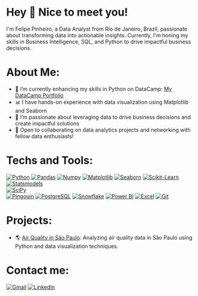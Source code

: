 # Hey 👋 Nice to meet you!  
I'm Felipe Pinheiro, a Data Analyst from Rio de Janeiro, Brazil, passionate about transforming data into actionable insights. Currently, I'm honing my skills in Business Intelligence, SQL, and Python to drive impactful business decisions.

# About Me:
- 🌱 I’m currently enhancing my skills in Python on DataCamp: [My DataCamp Portfolio](https://www.datacamp.com/portfolio/felipervmospinheiro)
- 📊 I have hands-on experience with data visualization using Matplotlib and Seaborn
- 🚀 I’m passionate about leveraging data to drive business decisions and create impactful solutions
- 🎯 Open to collaborating on data analytics projects and networking with fellow data enthusiasts!

# Techs and Tools:  
[![Python](https://img.shields.io/badge/Python-3776AB?style=for-the-badge&logo=python&logoColor=white)](https://www.python.org) [![Pandas](https://img.shields.io/badge/Pandas-150458?style=for-the-badge&logo=pandas&logoColor=white)](https://pandas.pydata.org)  [![Numpy](https://img.shields.io/badge/Numpy-013243?style=for-the-badge&logo=numpy&logoColor=white)](https://numpy.org)  [![Matplotlib](https://img.shields.io/badge/Matplotlib-11557C?style=for-the-badge)](https://matplotlib.org)  [![Seaborn](https://img.shields.io/badge/Seaborn-4C72B0?style=for-the-badge)](https://seaborn.pydata.org) [![Scikit-Learn](https://img.shields.io/badge/Scikit--Learn-F7931E?style=for-the-badge&logo=scikit-learn&logoColor=white)](https://scikit-learn.org)  
[![Statsmodels](https://img.shields.io/badge/Statsmodels-49BEB7?style=for-the-badge)](https://www.statsmodels.org)  
[![SciPy](https://img.shields.io/badge/SciPy-8CAAE6?style=for-the-badge&logo=scipy&logoColor=white)](https://scipy.org)  
[![Pingouin](https://img.shields.io/badge/Pingouin-4B8BBE?style=for-the-badge)](https://pingouin-stats.org) [![PostgreSQL](https://img.shields.io/badge/PostgreSQL-316192?style=for-the-badge&logo=postgresql&logoColor=white)](https://www.postgresql.org)  [![Snowflake](https://img.shields.io/badge/Snowflake-29B5E8?style=for-the-badge&logo=snowflake&logoColor=white)](https://www.snowflake.com)  [![Power BI](https://img.shields.io/badge/Power_BI-F2C811?style=for-the-badge&logo=powerbi&logoColor=black)](https://powerbi.microsoft.com)  [![Excel](https://img.shields.io/badge/Excel-217346?style=for-the-badge&logo=microsoft-excel&logoColor=white)](https://www.microsoft.com/en-us/microsoft-365/excel)  [![Git](https://img.shields.io/badge/Git-F05032?style=for-the-badge&logo=git&logoColor=white)](https://git-scm.com)

# Projects:  
- 🌎 [Air Quality in São Paulo](https://github.com/feliperamospinheiro/air-quality-in-sao-paulo): Analyzing air quality data in São Paulo using Python and data visualization techniques.  

# Contact me:  
[![Gmail](https://img.shields.io/badge/Gmail-D14836?style=for-the-badge&logo=gmail&logoColor=white)](mailto:felipervmospinheiro@gmail.com)
[![LinkedIn](https://img.shields.io/badge/LinkedIn-0077B5?style=for-the-badge&logo=linkedin&logoColor=white)](https://www.linkedin.com/in/feliperamospinheiro)






<!---
feliperamospinheiro/feliperamospinheiro is a ✨ special ✨ repository because its `README.md` (this file) appears on your GitHub profile.
You can click the Preview link to take a look at your changes.
--->
